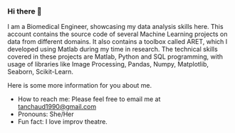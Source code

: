 ### Hi there 👋

I am a Biomedical Engineer, showcasing my data analysis skills here. This account contains the source code of several Machine Learning projects on data from different domains. It also contains a toolbox called ARET, which I developed using Matlab during my time in research. The technical skills covered in these projects are Matlab, Python and SQL programming, with usage of libraries like Image Processing, Pandas, Numpy, Matplotlib, Seaborn, Scikit-Learn. 

Here is some more information for you about me. 

- How to reach me: Please feel free to email me at tanchaud1990@gmail.com
- Pronouns: She/Her
- Fun fact: I love improv theatre.  

<!--
**tanchaud/tanchaud** is a ✨ _special_ ✨ repository because its `README.md` (this file) appears on your GitHub profile.

Here are some ideas to get you started:

- 🔭 I’m currently working on ...
- 🌱 I’m currently learning ...
- 👯 I’m looking to collaborate on ...
- 🤔 I’m looking for help with ...
- 💬 Ask me about ...
- 📫 How to reach me: ...
- 😄 Pronouns: ...
- ⚡ Fun fact: ...
-->
